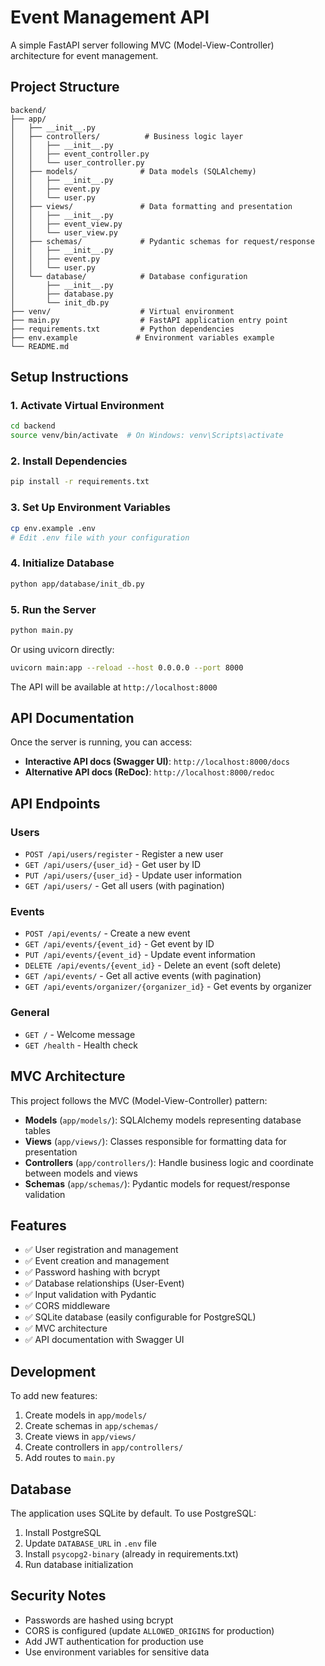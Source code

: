 # Event Management API

A simple FastAPI server following MVC (Model-View-Controller) architecture for event management.

## Project Structure

```
backend/
├── app/
│   ├── __init__.py
│   ├── controllers/          # Business logic layer
│   │   ├── __init__.py
│   │   ├── event_controller.py
│   │   └── user_controller.py
│   ├── models/              # Data models (SQLAlchemy)
│   │   ├── __init__.py
│   │   ├── event.py
│   │   └── user.py
│   ├── views/               # Data formatting and presentation
│   │   ├── __init__.py
│   │   ├── event_view.py
│   │   └── user_view.py
│   ├── schemas/             # Pydantic schemas for request/response
│   │   ├── __init__.py
│   │   ├── event.py
│   │   └── user.py
│   └── database/            # Database configuration
│       ├── __init__.py
│       ├── database.py
│       └── init_db.py
├── venv/                    # Virtual environment
├── main.py                  # FastAPI application entry point
├── requirements.txt         # Python dependencies
├── env.example             # Environment variables example
└── README.md
```

## Setup Instructions

### 1. Activate Virtual Environment

```bash
cd backend
source venv/bin/activate  # On Windows: venv\Scripts\activate
```

### 2. Install Dependencies

```bash
pip install -r requirements.txt
```

### 3. Set Up Environment Variables

```bash
cp env.example .env
# Edit .env file with your configuration
```

### 4. Initialize Database

```bash
python app/database/init_db.py
```

### 5. Run the Server

```bash
python main.py
```

Or using uvicorn directly:

```bash
uvicorn main:app --reload --host 0.0.0.0 --port 8000
```

The API will be available at `http://localhost:8000`

## API Documentation

Once the server is running, you can access:

- **Interactive API docs (Swagger UI)**: `http://localhost:8000/docs`
- **Alternative API docs (ReDoc)**: `http://localhost:8000/redoc`

## API Endpoints

### Users
- `POST /api/users/register` - Register a new user
- `GET /api/users/{user_id}` - Get user by ID
- `PUT /api/users/{user_id}` - Update user information
- `GET /api/users/` - Get all users (with pagination)

### Events
- `POST /api/events/` - Create a new event
- `GET /api/events/{event_id}` - Get event by ID
- `PUT /api/events/{event_id}` - Update event information
- `DELETE /api/events/{event_id}` - Delete an event (soft delete)
- `GET /api/events/` - Get all active events (with pagination)
- `GET /api/events/organizer/{organizer_id}` - Get events by organizer

### General
- `GET /` - Welcome message
- `GET /health` - Health check

## MVC Architecture

This project follows the MVC (Model-View-Controller) pattern:

- **Models** (`app/models/`): SQLAlchemy models representing database tables
- **Views** (`app/views/`): Classes responsible for formatting data for presentation
- **Controllers** (`app/controllers/`): Handle business logic and coordinate between models and views
- **Schemas** (`app/schemas/`): Pydantic models for request/response validation

## Features

- ✅ User registration and management
- ✅ Event creation and management
- ✅ Password hashing with bcrypt
- ✅ Database relationships (User-Event)
- ✅ Input validation with Pydantic
- ✅ CORS middleware
- ✅ SQLite database (easily configurable for PostgreSQL)
- ✅ MVC architecture
- ✅ API documentation with Swagger UI

## Development

To add new features:

1. Create models in `app/models/`
2. Create schemas in `app/schemas/`
3. Create views in `app/views/`
4. Create controllers in `app/controllers/`
5. Add routes to `main.py`

## Database

The application uses SQLite by default. To use PostgreSQL:

1. Install PostgreSQL
2. Update `DATABASE_URL` in `.env` file
3. Install `psycopg2-binary` (already in requirements.txt)
4. Run database initialization

## Security Notes

- Passwords are hashed using bcrypt
- CORS is configured (update `ALLOWED_ORIGINS` for production)
- Add JWT authentication for production use
- Use environment variables for sensitive data
